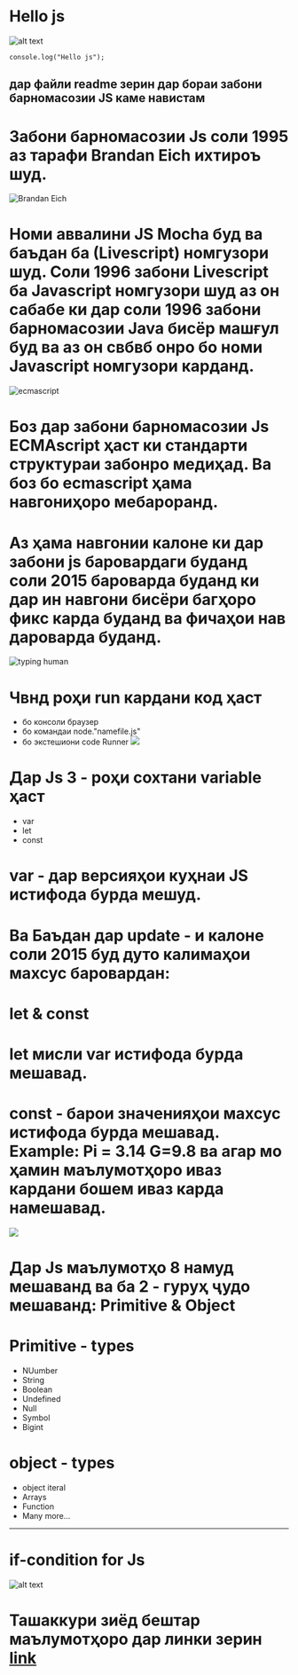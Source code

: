 # Hello js
![alt text](./images/image.png)
```
console.log("Hello js");
```
## дар файли readme зерин дар бораи забони барномасозии JS каме навистам 
# Забони барномасозии Js соли 1995 аз тарафи Brandan Eich ихтироъ шуд.
![Brandan Eich](./images/images.jpg)
# Номи аввалини JS Mocha буд ва баъдан бa (Livescript) номгузори шуд. Соли 1996 забони Livescript ба Javascript номгузори шуд аз он сабабе ки дар соли 1996 забони барномасозии Java бисёр машғул буд ва аз он свбвб онро бо номи Javascript номгузори карданд.
![ecmascript](./images/images.png)
# Боз дар забони барномасозии Js ECMAscript ҳаст ки стандарти структураи забонро медиҳад. Ва боз бо ecmascript ҳама навгониҳоро мебароранд.
# Аз ҳама навгонии калоне ки дар забони js баровардаги буданд соли 2015 бароварда буданд ки дар ин навгони бисёри багҳоро фикс карда буданд ва фичаҳои нав дароварда буданд.

![typing human](./images/typing.jpg)
# Чвнд роҳи run кардани код ҳаст
- бо консоли браузер
- бо командаи node."namefile.js"
- бо экстешиони code Runner
![](./images/code-runner.png)


# Дар  Js 3 - роҳи сохтани variable ҳаст 
- var 
- let 
- const

# var - дар версияҳои куҳнаи JS истифода бурда мешуд.
# Ва Баъдан дар update - и калоне соли 2015 буд дуто калимаҳои махсус баровардан:
# let & const
# let мисли var истифода бурда мешавад.
# const - барои значенияҳои махсус истифода бурда мешавад. Example: Pi = 3.14 G=9.8 ва агар мо ҳамин маълумотҳоро иваз кардани бошем иваз карда намешавад.

![](./images/ls%20values.jpg)
#  Дар Js маълумотҳо 8 намуд мешаванд ва ба 2 - гуруҳ ҷудо мешаванд: Primitive & Object
# Primitive - types 
- NUumber
- String 
- Boolean
- Undefined
- Null
- Symbol
- Bigint

# object - types
- object iteral 
- Arrays
- Function
- Many more...
---
# if-condition for Js
![alt text](./images/image-1.png)

# Ташаккури зиёд бештар маълумотҳоро дар линки зерин [link](https://www.canva.com/design/DAGVRMGhGek/BBk6e7-80rD60KOpBBjCUg/view?utm_content=DAGVRMGhGek&utm_campaign=designshare&utm_medium=link&utm_source=editor#5)

